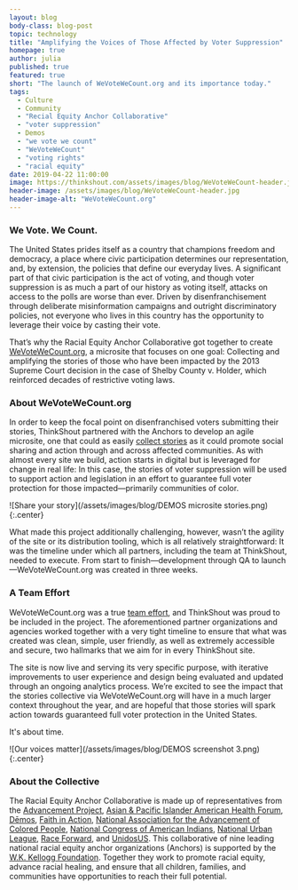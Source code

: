 ```yaml
---
layout: blog
body-class: blog-post
topic: technology
title: "Amplifying the Voices of Those Affected by Voter Suppression"
homepage: true
author: julia
published: true
featured: true
short: "The launch of WeVoteWeCount.org and its importance today."
tags:
  - Culture
  - Community
  - "Recial Equity Anchor Collaborative"
  - "voter suppression"
  - Demos
  - "we vote we count"
  - "WeVoteWeCount"
  - "voting rights"
  - "racial equity"
date: 2019-04-22 11:00:00
image: https://thinkshout.com/assets/images/blog/WeVoteWeCount-header.jpg
header-image: /assets/images/blog/WeVoteWeCount-header.jpg
header-image-alt: "WeVoteWeCount.org"
---
```

### We Vote. We Count.

The United States prides itself as a country that champions freedom and democracy, a place where civic participation determines our representation, and, by extension, the policies that define our everyday lives. A significant part of that civic participation is the act of voting, and though voter suppression is as much a part of our history as voting itself, attacks on access to the polls are worse than ever. Driven by disenfranchisement through deliberate misinformation campaigns and outright discriminatory policies, not everyone who lives in this country has the opportunity to leverage their voice by casting their vote.

That’s why the Racial Equity Anchor Collaborative got together to create [WeVoteWeCount.org](https://wevotewecount.org/), a microsite that focuses on one goal: Collecting and amplifying the stories of those who have been impacted by the 2013 Supreme Court decision in the case of Shelby County v. Holder, which reinforced decades of restrictive voting laws.

### About WeVoteWeCount.org

In order to keep the focal point on disenfranchised voters submitting their stories, ThinkShout partnered with the Anchors to develop an agile microsite, one that could as easily [collect stories](https://wevotewecount.org/your-story) as it could promote social sharing and action through and across affected communities. As with almost every site we build, action starts in digital but is leveraged for change in real life: In this case, the stories of voter suppression will be used to support action and legislation in an effort to guarantee full voter protection for those impacted—primarily communities of color.

![Share your story](/assets/images/blog/DEMOS microsite stories.png)
{:.center}

What made this project additionally challenging, however, wasn’t the agility of the site or its distribution tooling, which is all relatively straightforward: It was the timeline under which all partners, including the team at ThinkShout, needed to execute. From start to finish—development through QA to launch—WeVoteWeCount.org was created in three weeks.

### A Team Effort

WeVoteWeCount.org was a true [team effort](https://wevotewecount.org/about), and ThinkShout was proud to be included in the project. The aforementioned partner organizations and agencies worked together with a very tight timeline to ensure that what was created was clean, simple, user friendly, as well as extremely accessible and secure, two hallmarks that we aim for in every ThinkShout site.

The site is now live and serving its very specific purpose, with iterative improvements to user experience and design being evaluated and updated through an ongoing analytics process. We’re excited to see the impact that the stories collective via WeVoteWeCount.org will have in a much larger context throughout the year, and are hopeful that those stories will spark action towards guaranteed full voter protection in the United States.

It's about time.

![Our voices matter](/assets/images/blog/DEMOS screenshot 3.png)
{:.center}

### About the Collective

The Racial Equity Anchor Collaborative is made up of representatives from the [Advancement Project](https://advancementproject.org/), [Asian & Pacific Islander American Health Forum](https://www.apiahf.org/), [Dēmos](https://www.demos.org/), [Faith in Action](https://faithinaction.org/), [National Association for the Advancement of Colored People](https://www.naacp.org/), [National Congress of American Indians](http://www.ncai.org/), [National Urban League](https://www.nuljobsnetwork.com/), [Race Forward](https://www.raceforward.org/press/releases/race-forward-and-center-social-inclusion-uniting-one-organization), and [UnidosUS](https://www.unidosus.org/). This collaborative of nine leading national racial equity anchor organizations (Anchors) is supported by the [W.K. Kellogg Foundation](https://www.wkkf.org/). Together they work to promote racial equity, advance racial healing, and ensure that all children, families, and communities have opportunities to reach their full potential.
